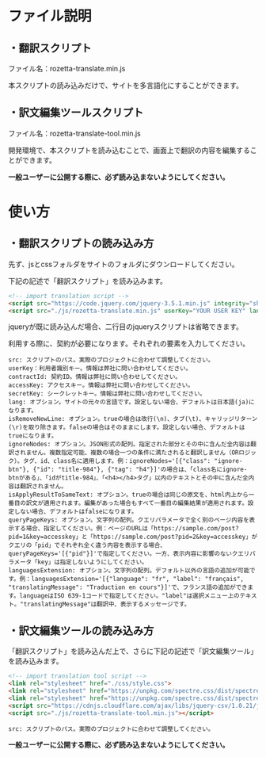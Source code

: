 # ファイル説明

## ・翻訳スクリプト

ファイル名：rozetta-translate.min.js

本スクリプトの読み込みだけで、サイトを多言語化にすることができます。


## ・訳文編集ツールスクリプト

ファイル名：rozetta-translate-tool.min.js

開発環境で、本スクリプトを読み込むことで、画面上で翻訳の内容を編集することができます。

**一般ユーザーに公開する際に、必ず読み込まないようにしてください。**




# 使い方

## ・翻訳スクリプトの読み込み方

先ず、jsとcssフォルダをサイトのフォルダにダウンロードしてください。

下記の記述で「翻訳スクリプト」を読み込みます。

```html
<!-- import translation script -->
<script src="https://code.jquery.com/jquery-3.5.1.min.js" integrity="sha256-9/aliU8dGd2tb6OSsuzixeV4y/faTqgFtohetphbbj0=" crossorigin="anonymous" data-no-defer=""></script>
<script src="./js/rozetta-translate.min.js" userKey="YOUR USER KEY" lang="ja" contractId="YOUR CONTRACT ID" accessKey="YOUR ACCESS KEY" secretKey="YOUR SECRET KEY"></script>
```

jqueryが既に読み込んだ場合、二行目のjqueryスクリプトは省略できます。

利用する際に、契約が必要になります。それぞれの要素を入力してください。

    src: スクリプトのパス。実際のプロジェクトに合わせて調整してください。
    userKey：利用者識別キー。情報は弊社に問い合わせしてください。
    contractId: 契約ID。情報は弊社に問い合わせしてください。
    accessKey: アクセスキー。情報は弊社に問い合わせしてください。
    secretKey: シークレットキー。情報は弊社に問い合わせしてください。
    lang: オプション。サイトの元々の言語です。設定しない場合、デフォルトは日本語(ja)になります。
    isRemoveNewLine: オプション。trueの場合は改行(\n)、タブ(\t)、キャリッジリターン(\r)を取り除きます。falseの場合はそのままにします。設定しない場合、デフォルトはtrueになります。
    ignoreNodes: オプション。JSON形式の配列。指定された部分とその中に含んだ全内容は翻訳されません。複数指定可能、複数の場合一つの条件に満たされると翻訳しません（ORロジック）。タグ、id、class名に適用します。例：ignoreNodes='[{"class": "ignore-btn"}, {"id": "title-984"}, {"tag": "h4"}]'の場合は、「class名にignore-btnがある」、「idがtitle-984」、「<h4></h4>タグ」以内のテキストとその中に含んだ全内容は翻訳されません。
    isApplyResultToSameText: オプション。trueの場合は同じの原文を、html内上から一番目の訳文が適用されます。編集があった場合もすべて一番目の編集結果が適用されます。設定しない場合、デフォルトはfalseになります。
    queryPageKeys: オプション。文字列の配列。クエリパラメータで全く別のページ内容を表示する場合、指定してください。例：ページのURLは「https://sample.com/post?pid=1&key=accesskey」と「https://sample.com/post?pid=2&key=accesskey」がクエリの「pid」でそれぞれ全く違う内容を表示する場合、queryPageKeys='[{"pid"}]'で指定してください。一方、表示内容に影響のないクエリパラメータ「key」は指定しないようにしてください。
    languagesExtension: オプション。文字列の配列。デフォルト以外の言語の追加が可能です。例：languagesExtension='[{"language": "fr", "label": "français", "translatingMessage": "Traduction en cours"}]'で、フランス語の追加ができます。languageはISO 639-1コードで指定してください。"label"は選択メニュー上のテキスト。"translatingMessage"は翻訳中、表示するメッセージです。





## ・訳文編集ツールの読み込み方

「翻訳スクリプト」を読み込んだ上で、さらに下記の記述で「訳文編集ツール」を読み込みます。

```html
<!-- import translation tool script -->
<link rel="stylesheet" href="./css/style.css">
<link rel="stylesheet" href="https://unpkg.com/spectre.css/dist/spectre-exp.min.css">
<link rel="stylesheet" href="https://unpkg.com/spectre.css/dist/spectre-icons.min.css">
<script src="https://cdnjs.cloudflare.com/ajax/libs/jquery-csv/1.0.21/jquery.csv.min.js" integrity="sha512-Y8iWYJDo6HiTo5xtml1g4QqHtl/PO1w+dmUpQfQSOTqKNsMhExfyPN2ncNAe9JuJUSKzwK/b6oaNPop4MXzkwg==" crossorigin="anonymous" referrerpolicy="no-referrer"></script>
<script src="./js/rozetta-translate-tool.min.js"></script>
```

    src: スクリプトのパス。実際のプロジェクトに合わせて調整してください。

**一般ユーザーに公開する際に、必ず読み込まないようにしてください。**

